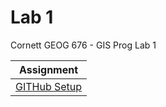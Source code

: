 # Lab 1
Cornett GEOG 676 - GIS Prog Lab 1

|Assignment  |
|:------:|
|[GITHub Setup](lab_01/README.md)|
